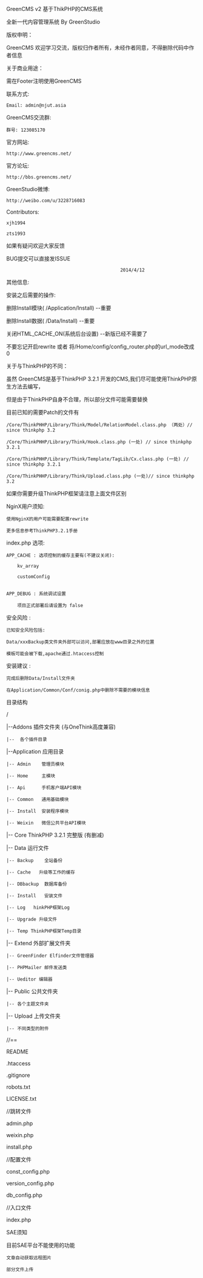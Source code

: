 GreenCMS v2 基于ThikPHP的CMS系统
  
全新一代内容管理系统 By GreenStudio
  
  
版权申明：
  
  
GreenCMS 欢迎学习交流，版权归作者所有，未经作者同意，不得删除代码中作者信息
  
  
关于商业用途：
  
需在Footer注明使用GreenCMS
  
  
联系方式:
  
    Email: admin@njut.asia
  
  
GreenCMS交流群:
  
    群号: 123085170
  
  
官方网站:
  
    http://www.greencms.net/
  
  
官方论坛:
  
    http://bbs.greencms.net/
  
  
GreenStudio微博:
  
    http://weibo.com/u/3228716083
  
  
Contributors:
  
    xjh1994
  
    zts1993
  
  
  
  
  
如果有疑问欢迎大家反馈
  
BUG提交可以直接发ISSUE
  
                                              2014/4/12
  
  
  
  
  
其他信息:
  
  
安装之后需要的操作:
  
删除Install模块( /Application/Install)  --重要
  
删除Install数据( /Data/Install) --重要
  
关闭HTML_CACHE_ON(系统后台设置) --新版已经不需要了
  
不要忘记开启rewrite 或者 将/Home/config/config_router.php的url_mode改成0
  
  
  
关于与ThinkPHP的不同：
  
虽然 GreenCMS是基于ThinkPHP 3.2.1 开发的CMS,我们尽可能使用ThinkPHP原生方法去编写，
  
但是由于ThinkPHP自身不合理，所以部分文件可能需要替换
  
  目前已知的需要Patch的文件有
  
    /Core/ThinkPHHP/Library/Think/Model/RelationModel.class.php （两处）// since thinkphp 3.2
  
    /Core/ThinkPHHP/Library/Think/Hook.class.php (一处) // since thinkphp 3.2.1
  
    /Core/ThinkPHHP/Library/Think/Template/TagLib/Cx.class.php (一处) // since thinkphp 3.2.1
  
    /Core/ThinkPHHP/Library/Think/Upload.class.php (一处)// since thinkphp 3.2
  
  
如果你需要升级ThinkPHP框架请注意上面文件区别
  
  
NginX用户须知:
  
    使用NginX的用户可能需要配置rewrite
  
    更多信息参考ThinkPHP3.2.1手册
  
  
  
index.php 选项:
  
    APP_CACHE : 选项控制的缓存主要有(不建议关闭):
  
        kv_array
  
        customConfig
  
  
    APP_DEBUG : 系统调试设置
  
        项目正式部署后请设置为 false
  
  
  
安全风险 :
  
    已知安全风险包括:
  
    Data/xxxBackup类文件夹外部可以访问,部署应放在www目录之外的位置
  
    模板可能会被下载,apache通过.htaccess控制
  
  
安装建议 :
  
    完成后删除Data/Install文件夹
  
    在Application/Common/Conf/conig.php中删除不需要的模块信息
  
  
目录结构
  
  
/
  
|--Addons 插件文件夹 (与OneThink高度兼容)
  
    |--  各个插件目录
  
|--Application 应用目录
  
    |-- Admin    管理员模块
  
    |-- Home     主模块
  
    |-- Api      手机客户端API模块
  
    |-- Common   通用基础模块
  
    |-- Install  安装程序模块
  
    |-- Weixin   微信公共平台API模块
  
|-- Core ThinkPHP 3.2.1 完整版 (有删减)
  
|-- Data 运行文件
  
    |-- Backup    全站备份
  
    |-- Cache   升级等工作的缓存
  
    |-- DBbackup  数据库备份
  
    |-- Install   安装文件
  
    |-- Log   hinkPHP框架Log
  
    |-- Upgrade 升级文件
  
    |-- Temp ThinkPHP框架Temp目录
  
|-- Extend 外部扩展文件夹
  
    |-- GreenFinder Elfinder文件管理器
  
    |-- PHPMailer 邮件发送类
  
    |-- Ueditor 编辑器
  
|-- Public 公共文件夹
  
    |-- 各个主题文件夹
  
|-- Upload 上传文件夹
  
    |-- 不同类型的附件
  
  
//==
  
README
  
.htaccess
  
.gitignore
  
robots.txt
  
LICENSE.txt
  
  
  
//跳转文件
  
admin.php
  
weixin.php
  
install.php
  
  
//配置文件
  
const_config.php
  
version_config.php
  
db_config.php
  
  
//入口文件
  
index.php
  
  
  
  
SAE须知
  
目前SAE平台不能使用的功能
  
    文章自动获取远程图片
  
    部分文件上传
  
